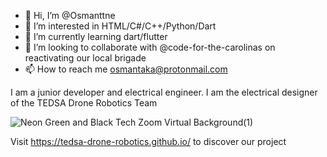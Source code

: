 - 👋 Hi, I’m @Osmanttne
- 👀 I’m interested in HTML/C#/C++/Python/Dart
- 🌱 I’m currently learning dart/flutter
- 💞️ I’m looking to collaborate with @code-for-the-carolinas on reactivating our local brigade 
- 📫 How to reach me osmantaka@protonmail.com

I am a junior developer and electrical engineer. I am the electrical designer of the TEDSA Drone Robotics Team




![Neon Green and Black Tech Zoom Virtual Background(1)](https://user-images.githubusercontent.com/85412764/184512100-8fc75d0e-404e-43d0-84fa-aa511c8af9a0.png)

Visit https://tedsa-drone-robotics.github.io/ to discover our project 

